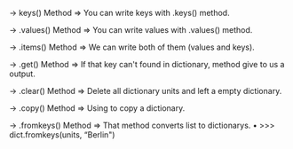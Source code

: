 → keys() Method
   ⇒ You can write keys with .keys() method.

→ .values() Method
   ⇒ You can write values with .values() method.

→ .items() Method
   ⇒ We can write both of them (values and keys).

→ .get() Method
   ⇒ If that key can't found in dictionary, method give to us a output.

→ .clear() Method
   ⇒ Delete all dictionary units and left a empty dictionary.

→ .copy() Method
   ⇒ Using to copy a dictionary.

→ .fromkeys() Method
   ⇒ That method converts list to dictionarys.
      • >>> dict.fromkeys(units, “Berlin")